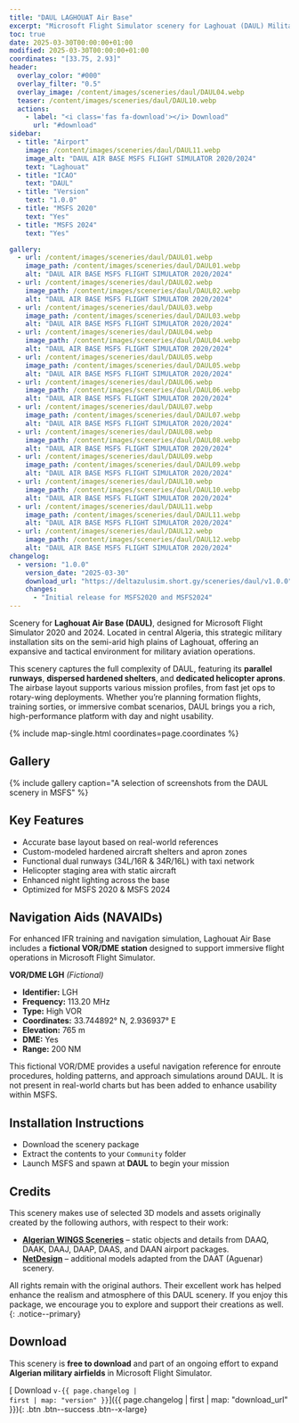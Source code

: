 ```yaml
---
title: "DAUL LAGHOUAT Air Base"
excerpt: "Microsoft Flight Simulator scenery for Laghouat (DAUL) Military Air Base for MSFS2020 & MSFS2024"
toc: true
date: 2025-03-30T00:00:00+01:00
modified: 2025-03-30T00:00:00+01:00
coordinates: "[33.75, 2.93]"
header:
  overlay_color: "#000"
  overlay_filter: "0.5"
  overlay_image: /content/images/sceneries/daul/DAUL04.webp
  teaser: /content/images/sceneries/daul/DAUL10.webp
  actions:
    - label: "<i class='fas fa-download'></i> Download"
      url: "#download"
sidebar:
  - title: "Airport"
    image: /content/images/sceneries/daul/DAUL11.webp
    image_alt: "DAUL AIR BASE MSFS FLIGHT SIMULATOR 2020/2024"
    text: "Laghouat"
  - title: "ICAO"
    text: "DAUL"
  - title: "Version"
    text: "1.0.0"
  - title: "MSFS 2020"
    text: "Yes"
  - title: "MSFS 2024"
    text: "Yes"

gallery:
  - url: /content/images/sceneries/daul/DAUL01.webp
    image_path: /content/images/sceneries/daul/DAUL01.webp
    alt: "DAUL AIR BASE MSFS FLIGHT SIMULATOR 2020/2024"
  - url: /content/images/sceneries/daul/DAUL02.webp
    image_path: /content/images/sceneries/daul/DAUL02.webp
    alt: "DAUL AIR BASE MSFS FLIGHT SIMULATOR 2020/2024"
  - url: /content/images/sceneries/daul/DAUL03.webp
    image_path: /content/images/sceneries/daul/DAUL03.webp
    alt: "DAUL AIR BASE MSFS FLIGHT SIMULATOR 2020/2024"
  - url: /content/images/sceneries/daul/DAUL04.webp
    image_path: /content/images/sceneries/daul/DAUL04.webp
    alt: "DAUL AIR BASE MSFS FLIGHT SIMULATOR 2020/2024"
  - url: /content/images/sceneries/daul/DAUL05.webp
    image_path: /content/images/sceneries/daul/DAUL05.webp
    alt: "DAUL AIR BASE MSFS FLIGHT SIMULATOR 2020/2024"
  - url: /content/images/sceneries/daul/DAUL06.webp
    image_path: /content/images/sceneries/daul/DAUL06.webp
    alt: "DAUL AIR BASE MSFS FLIGHT SIMULATOR 2020/2024"
  - url: /content/images/sceneries/daul/DAUL07.webp
    image_path: /content/images/sceneries/daul/DAUL07.webp
    alt: "DAUL AIR BASE MSFS FLIGHT SIMULATOR 2020/2024"
  - url: /content/images/sceneries/daul/DAUL08.webp
    image_path: /content/images/sceneries/daul/DAUL08.webp
    alt: "DAUL AIR BASE MSFS FLIGHT SIMULATOR 2020/2024"
  - url: /content/images/sceneries/daul/DAUL09.webp
    image_path: /content/images/sceneries/daul/DAUL09.webp
    alt: "DAUL AIR BASE MSFS FLIGHT SIMULATOR 2020/2024"
  - url: /content/images/sceneries/daul/DAUL10.webp
    image_path: /content/images/sceneries/daul/DAUL10.webp
    alt: "DAUL AIR BASE MSFS FLIGHT SIMULATOR 2020/2024"
  - url: /content/images/sceneries/daul/DAUL11.webp
    image_path: /content/images/sceneries/daul/DAUL11.webp
    alt: "DAUL AIR BASE MSFS FLIGHT SIMULATOR 2020/2024"
  - url: /content/images/sceneries/daul/DAUL12.webp
    image_path: /content/images/sceneries/daul/DAUL12.webp
    alt: "DAUL AIR BASE MSFS FLIGHT SIMULATOR 2020/2024"
changelog:
  - version: "1.0.0"
    version_date: "2025-03-30"
    download_url: "https://deltazulusim.short.gy/sceneries/daul/v1.0.0"
    changes:
      - "Initial release for MSFS2020 and MSFS2024"
--- 
```


Scenery for **Laghouat Air Base (DAUL)**, designed for Microsoft Flight Simulator 2020 and 2024. Located in central Algeria, this strategic military installation sits on the semi-arid high plains of Laghouat, offering an expansive and tactical environment for military aviation operations.

This scenery captures the full complexity of DAUL, featuring its **parallel runways**, **dispersed hardened shelters**, and **dedicated helicopter aprons**. The airbase layout supports various mission profiles, from fast jet ops to rotary-wing deployments. Whether you’re planning formation flights, training sorties, or immersive combat scenarios, DAUL brings you a rich, high-performance platform with day and night usability.

{% include map-single.html coordinates=page.coordinates %}

## Gallery  
{% include gallery caption="A selection of screenshots from the DAUL scenery in MSFS" %}

## Key Features

- Accurate base layout based on real-world references  
- Custom-modeled hardened aircraft shelters and apron zones  
- Functional dual runways (34L/16R & 34R/16L) with taxi network  
- Helicopter staging area with static aircraft  
- Enhanced night lighting across the base  
- Optimized for MSFS 2020 & MSFS 2024  

## Navigation Aids (NAVAIDs)

For enhanced IFR training and navigation simulation, Laghouat Air Base includes a **fictional VOR/DME station** designed to support immersive flight operations in Microsoft Flight Simulator.

**VOR/DME LGH** *(Fictional)*  
- **Identifier:** LGH  
- **Frequency:** 113.20 MHz  
- **Type:** High VOR  
- **Coordinates:** 33.744892° N, 2.936937° E  
- **Elevation:** 765 m  
- **DME:** Yes  
- **Range:** 200 NM  

This fictional VOR/DME provides a useful navigation reference for enroute procedures, holding patterns, and approach simulations around DAUL. It is not present in real-world charts but has been added to enhance usability within MSFS.


## Installation Instructions

- Download the scenery package  
- Extract the contents to your `Community` folder  
- Launch MSFS and spawn at **DAUL** to begin your mission  

## Credits

This scenery makes use of selected 3D models and assets originally created by the following authors, with respect to their work:

- **[Algerian WINGS Sceneries](https://www.facebook.com/AlgerianWingsSceneries)** – static objects and details from DAAQ, DAAK, DAAJ, DAAP, DAAS, and DAAN airport packages.  
- **[NetDesign](https://inibuilds.com/products/netdesign-aguenar-daat-msfs)** – additional models adapted from the DAAT (Aguenar) scenery.

All rights remain with the original authors. Their excellent work has helped enhance the realism and atmosphere of this DAUL scenery. If you enjoy this package, we encourage you to explore and support their creations as well.
{: .notice--primary}

## Download

This scenery is **free to download** and part of an ongoing effort to expand **Algerian military airfields** in Microsoft Flight Simulator.

[<i class='fas fa-download'></i> Download <code>v-{{ page.changelog | first | map: "version" }}</code>]({{ page.changelog | first | map: "download_url" }}){: .btn .btn--success .btn--x-large}
